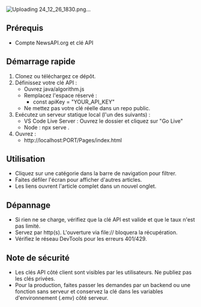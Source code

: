
![Uploading 24_12_26_1830.png…]()

## Prérequis
- Compte NewsAPI.org et clé API

## Démarrage rapide
1. Clonez ou téléchargez ce dépôt.
2. Définissez votre clé API :
   - Ouvrez java/algorithm.js
   - Remplacez l'espace réservé :
     - const apiKey = "YOUR_API_KEY"
   - Ne mettez pas votre clé réelle dans un repo public.
3. Exécutez un serveur statique local (l'un des suivants) :
   - VS Code Live Server : Ouvrez le dossier et cliquez sur "Go Live"
   - Node : npx serve .
4. Ouvrez :
   - http://localhost:PORT/Pages/index.html

## Utilisation
- Cliquez sur une catégorie dans la barre de navigation pour filtrer.
- Faites défiler l'écran pour afficher d'autres articles.
- Les liens ouvrent l'article complet dans un nouvel onglet.

## Dépannage
- Si rien ne se charge, vérifiez que la clé API est valide et que le taux n'est pas limité.
- Servez par http(s). L'ouverture via file:// bloquera la récupération.
- Vérifiez le réseau DevTools pour les erreurs 401/429.

## Note de sécurité
- Les clés API côté client sont visibles par les utilisateurs. Ne publiez pas les clés privées.
- Pour la production, faites passer les demandes par un backend ou une fonction sans serveur et conservez la clé dans les variables d'environnement (.emv) côté serveur.
